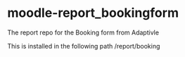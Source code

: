 # moodle-report_bookingform
The report repo for  the Booking form from Adaptivle

This is installed in the following path /report/booking
